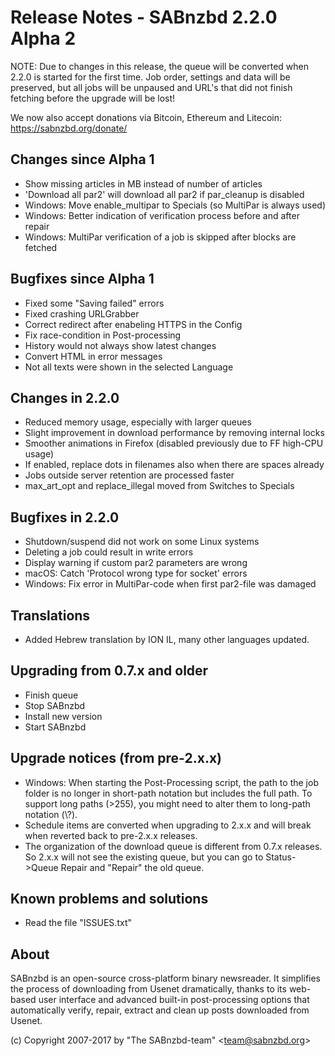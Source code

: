 Release Notes  -  SABnzbd 2.2.0 Alpha 2
=========================================================

NOTE: Due to changes in this release, the queue will be converted when 2.2.0
is started for the first time. Job order, settings and data will be
preserved, but all jobs will be unpaused and URL's that did not finish
fetching before the upgrade will be lost!

We now also accept donations via Bitcoin, Ethereum and Litecoin:
https://sabnzbd.org/donate/

## Changes since Alpha 1
- Show missing articles in MB instead of number of articles
- 'Download all par2' will download all par2 if par_cleanup is disabled
- Windows: Move enable_multipar to Specials (so MultiPar is always used)
- Windows: Better indication of verification process before and after repair
- Windows: MultiPar verification of a job is skipped after blocks are fetched

## Bugfixes since Alpha 1
- Fixed some "Saving failed" errors
- Fixed crashing URLGrabber
- Correct redirect after enabeling HTTPS in the Config
- Fix race-condition in Post-processing
- History would not always show latest changes
- Convert HTML in error messages
- Not all texts were shown in the selected Language


## Changes in 2.2.0
- Reduced memory usage, especially with larger queues
- Slight improvement in download performance by removing internal locks
- Smoother animations in Firefox (disabled previously due to FF high-CPU usage)
- If enabled, replace dots in filenames also when there are spaces already
- Jobs outside server retention are processed faster
- max_art_opt and replace_illegal moved from Switches to Specials

## Bugfixes in 2.2.0
- Shutdown/suspend did not work on some Linux systems
- Deleting a job could result in write errors
- Display warning if custom par2 parameters are wrong
- macOS: Catch 'Protocol wrong type for socket' errors
- Windows: Fix error in MultiPar-code when first par2-file was damaged

## Translations
- Added Hebrew translation by ION IL, many other languages updated.

## Upgrading from 0.7.x and older
- Finish queue
- Stop SABnzbd
- Install new version
- Start SABnzbd

## Upgrade notices (from pre-2.x.x)
- Windows: When starting the Post-Processing script, the path to the job folder
  is no longer in short-path notation but includes the full path. To support
  long paths (>255), you might need to alter them to long-path notation (\\?\).
- Schedule items are converted when upgrading to 2.x.x and will break when
  reverted back to pre-2.x.x releases.
- The organization of the download queue is different from 0.7.x releases.
  So 2.x.x will not see the existing queue, but you can go to Status->Queue Repair
  and "Repair" the old queue.

## Known problems and solutions
- Read the file "ISSUES.txt"

## About
  SABnzbd is an open-source cross-platform binary newsreader.
  It simplifies the process of downloading from Usenet dramatically, thanks
  to its web-based user interface and advanced built-in post-processing options
  that automatically verify, repair, extract and clean up posts downloaded
  from Usenet.

  (c) Copyright 2007-2017 by "The SABnzbd-team" \<team@sabnzbd.org\>
